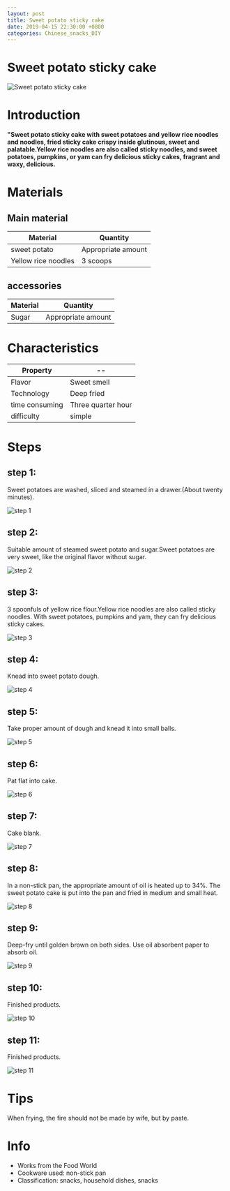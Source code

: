 ```yaml
---
layout: post
title: Sweet potato sticky cake
date: 2019-04-15 22:30:00 +0800
categories: Chinese_snacks_DIY
---
```


# Sweet potato sticky cake

![Sweet potato sticky cake]({{site.baseurl}}/img/430252/430252.jpg)

# Introduction

**"Sweet potato sticky cake with sweet potatoes and yellow rice noodles and noodles, fried sticky cake crispy inside glutinous, sweet and palatable.Yellow rice noodles are also called sticky noodles, and sweet potatoes, pumpkins, or yam can fry delicious sticky cakes, fragrant and waxy, delicious.**

# Materials


## Main material

Material|Quantity
--|--
sweet potato|Appropriate amount
Yellow rice noodles|3 scoops

## accessories

Material|Quantity
--|--
Sugar|Appropriate amount

# Characteristics

Property|--
--|--
Flavor|Sweet smell
Technology|Deep fried
time consuming|Three quarter hour
difficulty|simple

# Steps

## step 1:

Sweet potatoes are washed, sliced and steamed in a drawer.(About twenty minutes).

![step 1]({{site.baseurl}}/img/430252/1.jpg)

## step 2:

Suitable amount of steamed sweet potato and sugar.Sweet potatoes are very sweet, like the original flavor without sugar.

![step 2]({{site.baseurl}}/img/430252/2.jpg)

## step 3:

3 spoonfuls of yellow rice flour.Yellow rice noodles are also called sticky noodles. With sweet potatoes, pumpkins and yam, they can fry delicious sticky cakes.

![step 3]({{site.baseurl}}/img/430252/3.jpg)

## step 4:

Knead into sweet potato dough.

![step 4]({{site.baseurl}}/img/430252/4.jpg)

## step 5:

Take proper amount of dough and knead it into small balls.

![step 5]({{site.baseurl}}/img/430252/5.jpg)

## step 6:

Pat flat into cake.

![step 6]({{site.baseurl}}/img/430252/6.jpg)

## step 7:

Cake blank.

![step 7]({{site.baseurl}}/img/430252/7.jpg)

## step 8:

In a non-stick pan, the appropriate amount of oil is heated up to 34%. The sweet potato cake is put into the pan and fried in medium and small heat.

![step 8]({{site.baseurl}}/img/430252/8.jpg)

## step 9:

Deep-fry until golden brown on both sides. Use oil absorbent paper to absorb oil.

![step 9]({{site.baseurl}}/img/430252/9.jpg)

## step 10:

Finished products.

![step 10]({{site.baseurl}}/img/430252/10.jpg)

## step 11:

Finished products.

![step 11]({{site.baseurl}}/img/430252/11.jpg)

# Tips

When frying, the fire should not be made by wife, but by paste.

# Info

- Works from the Food World
- Cookware used: non-stick pan
- Classification: snacks, household dishes, snacks